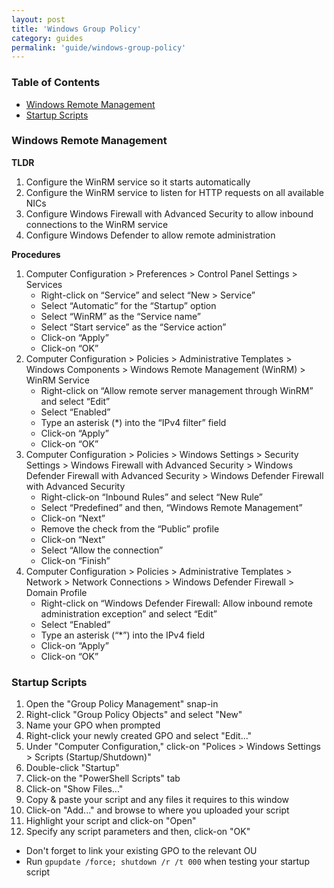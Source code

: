 ```yaml
---
layout: post
title: 'Windows Group Policy'
category: guides
permalink: 'guide/windows-group-policy'
---
```


### Table of Contents
* [Windows Remote Management](#windows-remote-management)
* [Startup Scripts](#startup-scripts)

### Windows Remote Management
**TLDR**  
1. Configure the WinRM service so it starts automatically
2. Configure the WinRM service to listen for HTTP requests on all available NICs
3. Configure Windows Firewall with Advanced Security to allow inbound connections to the WinRM service
4. Configure Windows Defender to allow remote administration 

**Procedures**
1. Computer Configuration > Preferences > Control Panel Settings > Services
    * Right-click on “Service” and select “New > Service”
    * Select “Automatic” for the “Startup” option
    * Select “WinRM” as the “Service name”
    * Select “Start service” as the “Service action”
    * Click-on “Apply”
    * Click-on “OK”
2. Computer Configuration > Policies > Administrative Templates > Windows Components > Windows Remote Management (WinRM) > WinRM Service
    * Right-click on “Allow remote server management through WinRM” and select “Edit”
    * Select “Enabled”
    * Type an asterisk (*) into the “IPv4 filter” field
    * Click-on “Apply”
    * Click-on “OK”
3. Computer Configuration > Policies > Windows Settings > Security Settings > Windows Firewall with Advanced Security > Windows Defender Firewall with Advanced Security > Windows Defender Firewall with Advanced Security
    * Right-click-on “Inbound Rules” and select “New Rule”
    * Select “Predefined” and then, “Windows Remote Management”
    * Click-on “Next”
    * Remove the check from the “Public” profile
    * Click-on “Next”
    * Select “Allow the connection”
    * Click-on “Finish”
4. Computer Configuration > Policies > Administrative Templates > Network > Network Connections > Windows Defender Firewall > Domain Profile
    * Right-click on “Windows Defender Firewall: Allow inbound remote administration exception” and select “Edit”
    * Select “Enabled”
    * Type an asterisk (“*”) into the IPv4 field
    * Click-on “Apply”
    * Click-on “OK”

### Startup Scripts
1. Open the "Group Policy Management" snap-in
2. Right-click "Group Policy Objects" and select "New"
3. Name your GPO when prompted
4. Right-click your newly created GPO and select "Edit..."
5. Under "Computer Configuration," click-on "Polices > Windows Settings > Scripts (Startup/Shutdown)"
6. Double-click "Startup" 
7. Click-on the "PowerShell Scripts" tab
8. Click-on "Show Files..."
9. Copy & paste your script and any files it requires to this window
10. Click-on "Add..." and browse to where you uploaded your script
11. Highlight your script and click-on "Open" 
12. Specify any script parameters and then, click-on "OK"
  * Don't forget to link your existing GPO to the relevant OU
  * Run `gpupdate /force; shutdown /r /t 000` when testing your startup script
